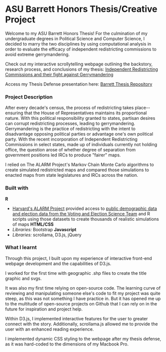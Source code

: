 # ASU Barrett Honors Thesis/Creative Project
Welcome to my ASU Barrett Honors Thesis! For the culmination of my undergraduate degrees in Political Science and Computer Science, I decided to marry the two disciplines by using computational analysis in order to evaluate the efficacy of independent redistricting commissions to avoid extreme gerrymandering.

Check out my interactive scrollytelling webpage outlining the backstory, research process, and conclusions of my thesis: [Independent Redistricting Commissions and their fight against Gerrymandering](https://dheetideliwala.github.io/honors-thesis/)

Access my Thesis Defense presentation here: [Barrett Thesis Repository](https://keep.lib.asu.edu/items/190295)

### Project Description
After every decade's census, the process of redistricting takes place-- ensuring that the House of Representatives maintains its proportional nature. With this political responsibility granted to states, partisan desires can corrupt redistricting processes, leading to gerrymandering. Gerrymandering is the practice of redistricting with the intent to disadvantage opposing political parties or advantage one's own political party. With the recent incorporation of Independent Redistricting Commissions in select states, made up of individuals currently not holding office, the question arose of whether degree of separation from government positions led IRCs to produce "fairer" maps.

I relied on The ALARM Project's Markov Chain Monte Carlo algorithms to create simulated redistricted maps and compared those simulations to enacted maps from state legislatures and IRCs across the nation.

### Built with
**R**
- [Harvard's ALARM Project](https://github.com/alarm-redist/fifty-states) provided access to [public demographic data and election data from the Voting and Election Science Team](https://dataverse.harvard.edu/dataset.xhtml?persistentId=doi:10.7910/DVN/SLCD3E) and R scripts using those datasets to create thousands of realistic simulations of maps
**HTML/CSS**
- *Libraries:* Bootstrap
**Javascript**
- *Libraries:* scrollama, D3.js, jQuery

### What I learnt
Through this project, I built upon my experience of interactive front-end webpage development and the capabilities of D3.js. 

I worked for the first time with geographic .shp files to create the title graphic and svgs.

It was also my first time relying on open-source code. The learning curve of reviewing and manipulating someone else's code to fit my project was quite steep, as this was not something I have practice in. But it has opened me up to the multitude of open-source projects on Github that I can rely on in the future for inspiration and project help. 

Within D3.js, I implemented interactive features for the user to greater connect with the story. Additionally, scrollama.js allowed me to provide the user with an enhanced reading experience.

I implemented dynamic CSS styling to the webpage after my thesis defense, as it was hard-coded to the dimensions of my Macbook Pro.